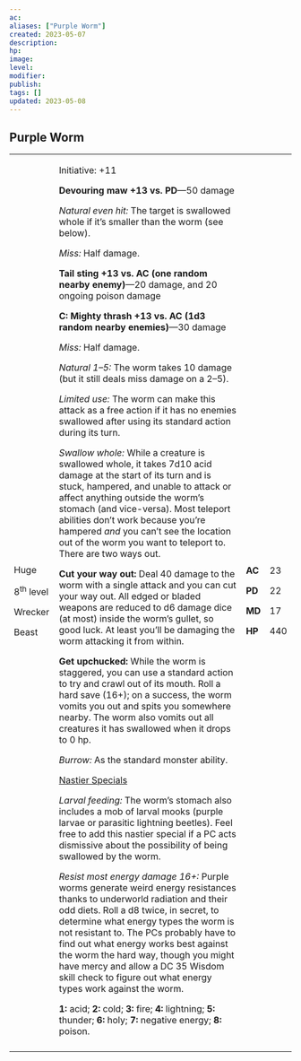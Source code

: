 ```yaml
---
ac: 
aliases: ["Purple Worm"]
created: 2023-05-07
description: 
hp: 
image: 
level: 
modifier: 
publish: 
tags: []
updated: 2023-05-08
---
```


## Purple Worm

<table>
<colgroup>
<col style="width: 16%" />
<col style="width: 71%" />
<col style="width: 5%" />
<col style="width: 6%" />
</colgroup>
<tbody>
<tr class="odd">
<td><p>Huge</p>
<p>8<sup>th</sup> level</p>
<p>Wrecker</p>
<p>Beast</p></td>
<td><p>Initiative: +11</p>
<p><strong>Devouring maw +13 vs. PD</strong>—50 damage</p>
<p><em>Natural even hit:</em> The target is swallowed whole if it’s
smaller than the worm (see below).</p>
<p><em>Miss:</em> Half damage.</p>
<p><strong>Tail sting +13 vs. AC (one random nearby enemy)</strong>—20
damage, and 20 ongoing poison damage</p>
<p><strong>C: Mighty thrash +13 vs. AC (1d3 random nearby
enemies)</strong>—30 damage</p>
<p><em>Miss:</em> Half damage.</p>
<p><em>Natural 1–5:</em> The worm takes 10 damage (but it still deals
miss damage on a 2–5).</p>
<p><em>Limited use:</em> The worm can make this attack as a free action
if it has no enemies swallowed after using its standard action during
its turn.</p>
<p><em>Swallow whole:</em> While a creature is swallowed whole, it takes
7d10 acid damage at the start of its turn and is stuck, hampered, and
unable to attack or affect anything outside the worm’s stomach (and
vice-versa). Most teleport abilities don’t work because you’re hampered
<em>and</em> you can’t see the location out of the worm you want to
teleport to. There are two ways out.</p>
<p><strong>Cut your way out:</strong> Deal 40 damage to the worm with a
single attack and you can cut your way out. All edged or bladed weapons
are reduced to d6 damage dice (at most) inside the worm’s gullet, so
good luck. At least you’ll be damaging the worm attacking it from
within.</p>
<p><strong>Get upchucked:</strong> While the worm is staggered, you can
use a standard action to try and crawl out of its mouth. Roll a hard
save (16+); on a success, the worm vomits you out and spits you
somewhere nearby. The worm also vomits out all creatures it has
swallowed when it drops to 0 hp.</p>
<p><em>Burrow:</em> As the standard monster ability.</p>
<p><u>Nastier Specials</u></p>
<p><em>Larval feeding:</em> The worm’s stomach also includes a mob of
larval mooks (purple larvae or parasitic lightning beetles). Feel free
to add this nastier special if a PC acts dismissive about the
possibility of being swallowed by the worm.</p>
<p><em>Resist most energy damage 16+:</em> Purple worms generate weird
energy resistances thanks to underworld radiation and their odd diets.
Roll a d8 twice, in secret, to determine what energy types the worm is
not resistant to. The PCs probably have to find out what energy works
best against the worm the hard way, though you might have mercy and
allow a DC 35 Wisdom skill check to figure out what energy types work
against the worm.</p>
<p><strong>1:</strong> acid; <strong>2:</strong> cold;
<strong>3:</strong> fire; <strong>4:</strong> lightning;
<strong>5:</strong> thunder; <strong>6:</strong> holy;
<strong>7:</strong> negative energy; <strong>8:</strong>
poison.</p></td>
<td><p><strong>AC</strong></p>
<p><strong>PD</strong></p>
<p><strong>MD</strong></p>
<p><strong>HP</strong></p></td>
<td><p>23</p>
<p>22</p>
<p>17</p>
<p>440</p></td>
</tr>
<tr class="even">
<td></td>
<td></td>
<td></td>
<td></td>
</tr>
</tbody>
</table>
